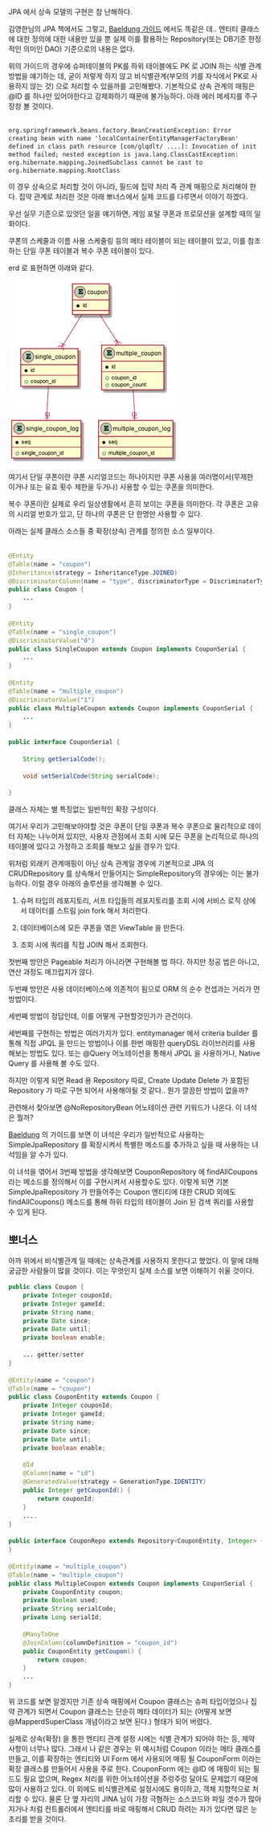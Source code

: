 
JPA 에서 상속 모델의 구현은 참 난해하다.

김영한님의 JPA 책에서도 그렇고, [Baeldung 가이드](https://www.baeldung.com/hibernate-inheritance) 에서도 똑같은 데.. 엔티티 클래스에 대한 정의에 대한 내용만 있을 뿐 실제 이를 활용하는 Repository(또는 DB기준 한정적인 의미인 DAO) 기준으로의 내용은 없다.

위의 가이드의 경우에 슈퍼테이블의 PK를 하위 테이블에도 PK 로 JOIN 하는 식별 관계 방법을 얘기하는 데, 굳이 저렇게 하지 않고 비식별관계(부모의 키를 자식에서 PK로 사용하지 않는 것) 으로 처리할 수 있을까를 고민해봤다. 기본적으로 상속 관계의 매핑은 @ID 를 하나만 있어야한다고 강제화하기 때문에 불가능하다.
아래 에러 메세지를 주구장창 볼 것이다.

```

org.springframework.beans.factory.BeanCreationException: Error creating bean with name 'localContainerEntityManagerFactoryBean' defined in class path resource [com/glqdlt/ ....]: Invocation of init method failed; nested exception is java.lang.ClassCastException: org.hibernate.mapping.JoinedSubclass cannot be cast to org.hibernate.mapping.RootClass
```

이 경우 상속으로 처리할 것이 아니라, 필드에 집약 처리 즉 관계 매핑으로 처리해야 한다. 집약 관계로 처리한 것은 아래 뽀너스에서 실제 코드를 다루면서 이야기 하겠다.

우선 실무 기준으로 있엇던 일을 얘기하면, 게임 포털 쿠폰과 프로모션을 설계할 때의 일화이다.

쿠폰의 스케줄과 이름 사용 스케줄링 등의 메타 테이블이 되는 테이블이 있고, 이를 참조하는 단일 쿠폰 테이블과 복수 쿠폰 테이블이 있다.

erd 로 표현하면 아래와 같다.

<img src="/images/couponerd.png"/>

여기서 단일 쿠폰이란 쿠폰 시리얼코드는 하나이지만 쿠폰 사용을 여러명이서(무제한 이거나 또는 유효 횟수 제한을 두거나) 사용할 수 있는 쿠폰을 의미한다. 

복수 쿠폰이란 실제로 우리 일상생활에서 흔히 보이는 쿠폰을 의미한다. 각 쿠폰은 고유의 시리얼 번호가 있고, 단 하나의 쿠폰은 단 한명만 사용할 수 있다.


아래는 실제 클래스 소스들 중 확장(상속) 관계를 정의한 소스 일부이다.

```java

@Entity
@Table(name = "coupon")
@Inheritance(strategy = InheritanceType.JOINED)
@DiscriminatorColumn(name = "type", discriminatorType = DiscriminatorType.INTEGER)
public class Coupon {
    ...
}

@Entity
@Table(name = "single_coupon")
@DiscriminatorValue("0")
public class SingleCoupon extends Coupon implements CouponSerial {
    ...
}

@Entity
@Table(name = "multiple_coupon")
@DiscriminatorValue("1")
public class MultipleCoupon extends Coupon implements CouponSerial {
    ...
}

public interface CouponSerial {

    String getSerialCode();

    void setSerialCode(String serialCode);

}

```

클래스 자체는 별 특징없는 일반적인 확장 구성이다. 


여기서 우리가 고민해보아야할 것은 쿠폰이 단일 쿠폰과 복수 쿠폰으로 물리적으로 데이터 자체는 나누어져 있지만, 사용자 관점에서 조회 시에 모든 쿠폰을 논리적으로 하나의 테이블에 있다고 가정하고 조회를 해보고 싶을 경우가 있다.

위처럼 외래키 관계매핑이 아닌 상속 관계일 경우에 기본적으로 JPA 의 CRUDRepository 를 상속해서 만들어지는 SimpleRepository의 경우에는 이는 불가능하다. 이럴 경우 아래의 솔루션을 생각해볼 수 있다.

1. 슈퍼 타입의 레포지토리, 서프 타입들의 레포지토리를 조회 시에 서비스 로직 상에서 데이터를 스트림 join fork 해서 처리한다.

2. 데이터베이스에 모든 쿠폰을 엮은 ViewTable 을 만든다.

3. 조회 시에 쿼리를 직접 JOIN 해서 조회한다.

첫번째 방안은 Pageable 처리가 아니라면 구현해볼 법 하다. 하지만 정공 법은 아니고, 연산 과정도 매끄럽지가 않다.

두번째 방안은 사용 데이터베이스에 의존적이 됨으로 ORM 의 순수 컨셉과는 거리가 먼 방법이다.

세번째 방법이 정답인데, 이를 어떻게 구현할것인가가 관건이다.

세번째를 구현하는 방법은 여러가지가 있다. entitymanager 에서 criteria builder 를 통해 직접 JPQL 을 만드는 방법이나 이를 한번 매핑한 queryDSL 라이브러리를 사용해보는 방법도 있다. 또는 @Query 어노테이션을 통해서 JPQL 을 사용하거나, Native Query 를 사용해 볼 수도 있다.

하지만 이렇게 되면 Read 용 Repository 따로, Create Update Delete 가 포함된 Repository 가 따로 구현 되어서 사용해야될 것 같다.. 뭔가 깔끔한 방법이 없을까? 

관련해서 찾아보면 @NoRepositoryBean 어노테이션 관련 키워드가 나온다. 이 녀석은 뭘까?

[Baeldung](https://www.baeldung.com/spring-data-jpa-method-in-all-repositories) 의 가이드를 보면 이 녀석은 우리가 일반적으로 사용하는 SimpleJpaRepository 를 확장시켜서 특별한 메소드를 추가하고 싶을 때 사용하는 녀석임을 알 수가 있다.

이 녀석을 엮어서 3번째 방법을 생각해보면 CouponRepository 에 findAllCoupons 라는 메소드를 정의해서 이를 구현시켜서 사용할수도 있다. 이렇게 되면 기본 SimpleJpaRepository 가 만들어주는 Coupon 엔티티에 대한 CRUD 외에도 findAllCoupons() 메소드를 통해 하위 타입의 테이블이 Join 된 검색 쿼리를 사용할 수 있게 된다.



## 뽀너스

아까 위에서 비식별관계 일 때에는 상속관계를 사용하지 못한다고 했었다. 이 말에 대해 궁금한 사람들이 많을 것이다. 이는 무엇인지 실제 소스를 보면 이해하기 쉬울 것이다.

```java
public class Coupon {
    private Integer couponId;
    private Integer gameId;
    private String name;
    private Date since;
    private Date until;
    private boolean enable;

    ... getter/setter
}

@Entity(name = "coupon")
@Table(name = "coupon")
public class CouponEntity extends Coupon {
    private Integer couponId;
    private Integer gameId;
    private String name;
    private Date since;
    private Date until;
    private boolean enable;

    @Id
    @Column(name = "id")
    @GeneratedValue(strategy = GenerationType.IDENTITY)
    public Integer getCouponId() {
        return couponId;
    }
    ....
}

public interface CouponRepo extends Repository<CouponEntity, Integer> {
}

@Entity(name = "multiple_coupon")
@Table(name = "multiple_coupon")
public class MultipleCoupon extends Coupon implements CouponSerial {
    private CouponEntity coupon;
    private Boolean used;
    private String serialCode;
    private Long serialId;

    @ManyToOne
    @JoinColumn(columnDefinition = "coupon_id")
    public CouponEntity getCoupon() {
        return coupon;
    }
    ...
}

```

위 코드를 보면 알겠지만 기존 상속 매핑에서 Coupon 클래스는 슈퍼 타입이었으나 집약 관계가 되면서 Coupon 클래스는 단순히 메타 데이터가 되는 (어떻게 보면 @MapperdSuperClass 개념이라고 보면 된다.) 형태가 되어 버렸다.

실제로 상속(확장) 을 통한 엔티티 관계 설정 시에는 식별 관계가 되어야 하는 등, 제약 사항이 너무나 많다. 그래서 나 같은 경우는 위 예시처럼 Coupon 이라는 메타 클래스를 만들고, 이를 확장하는 엔티티와 UI Form  에서 사용되어 매핑 될 CouponForm 이라는 확장 클래스를 만들어서 사용을 주로 한다. CouponForm 에는 @ID 에 매핑이 되는 필드도 필요 없으며, Regex 처리를 위한 어노테이션을 주렁주렁 달아도 문제없기 때문에 많이 사용하고 있다. 이 외에도 비식별관계로 설정시에도 용이하고, 객체 지향적으로 처리할 수 있다. 물론 단 옆 자리의 JINA 님이 가장 극혐하는 소스코드와 파일 갯수가 많아 지거나 처럼 컨트롤러에서 엔티티를 바로 매핑해서 CRUD 하려는 자가 있다면 많은 눈초리를 받을 것이다.